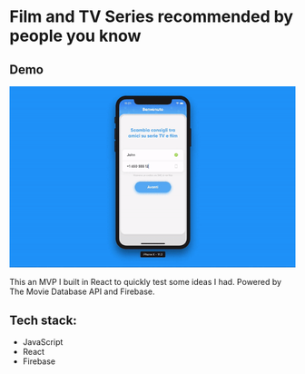 # Film and TV Series recommended by people you know

## Demo

![](assets/demo.gif)

This an MVP I built in React to quickly test some ideas I had.
Powered by The Movie Database API and Firebase.

## Tech stack:
- JavaScript
- React
- Firebase
